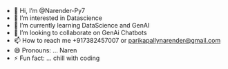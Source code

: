 - 👋 Hi, I’m @Narender-Py7
- 👀 I’m interested in Datascience 
- 🌱 I’m currently learning DataScience and GenAI
- 💞️ I’m looking to collaborate on GenAi Chatbots
- 📫 How to reach me +917382457007 or parikapallynarender@gmail.com
- 😄 Pronouns: ... Naren
- ⚡ Fun fact: ... chill with coding

<!---
Narender-Py7/Narender-Py7 is a ✨ special ✨ repository because its `README.md` (this file) appears on your GitHub profile.
You can click the Preview link to take a look at your changes.
--->
